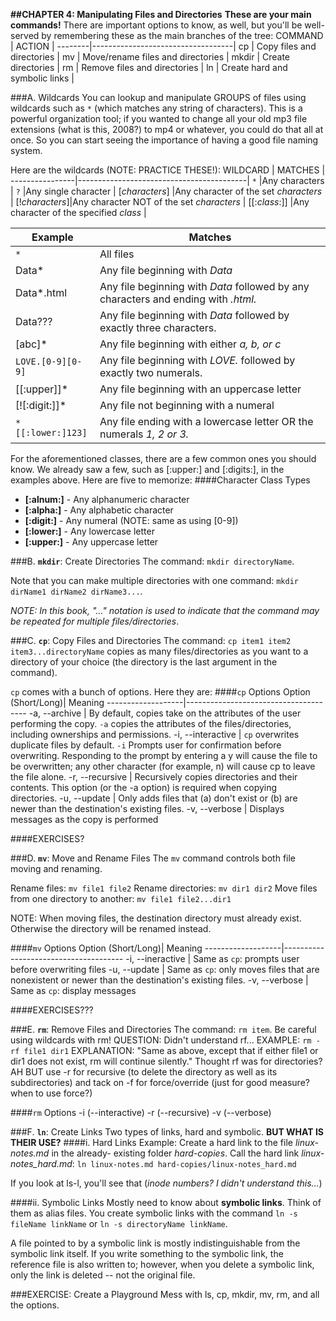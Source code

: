 **##CHAPTER 4: Manipulating Files and Directories**
**These are your main commands!** There are important options to know, as well, but you'll be well-served by remembering these as the main branches of the tree:
COMMAND | ACTION                            |
--------|-----------------------------------|
cp      | Copy files and directories        |
mv      | Move/rename files and directories |
mkdir   | Create directories                |
rm      | Remove files and directories      |
ln      | Create hard and symbolic links    |

###A. Wildcards
You can lookup and manipulate GROUPS of files using wildcards such as `*` (which matches any string of characters). This is a powerful organization tool; if you wanted to change all your old mp3 file extensions (what is this, 2008?) to mp4 or whatever, you could do that all at once. So you can start seeing the importance of having a good file naming system.

Here are the wildcards (NOTE: PRACTICE THESE!):
WILDCARD        | MATCHES                                  |
----------------|------------------------------------------|
 `*`            |Any characters                            |
 `?`            |Any single character                      |
 [*characters*] |Any character of the set *characters*     |
 [!*characters*]|Any character NOT of the set *characters* |
 [[:*class*:]]  |Any character of the specified *class*    |

Example           | Matches
------------------|----------------------------------------
`*`               | All files
Data*             | Any file beginning with *Data*
Data*.html        | Any file beginning with *Data* followed by any characters and ending with *.html.*
Data???           | Any file beginning with *Data* followed by exactly three characters.
[abc]*            | Any file beginning with either *a, b, or c*
`LOVE.[0-9][0-9]` | Any file beginning with *LOVE.* followed by exactly two numerals.
[[:upper]]*       | Any file beginning with an uppercase letter
[![:digit:]]*     | Any file not beginning with a numeral
`*[[:lower:]123]` | Any file ending with a lowercase letter OR the numerals *1, 2 or 3.*

For the aforementioned classes, there are a few common ones you should know. We already saw a few, such as [:upper:] and [:digits:], in the examples above. Here are five to memorize:
####Character Class Types
  * **[:alnum:]** - Any alphanumeric character
  * **[:alpha:]** - Any alphabetic character
  * **[:digit:]** - Any numeral (NOTE: same as using [0-9])
  * **[:lower:]** - Any lowercase letter
  * **[:upper:]** - Any uppercase letter

###B. **`mkdir`**: Create Directories
The command: `mkdir directoryName`.

Note that you can make multiple directories with one command: `mkdir dirName1 dirName2 dirName3...`.

*NOTE: In this book, "..." notation is used to indicate that the command may be repeated for multiple files/directories*.

###C. **`cp`**: Copy Files and Directories
The command: `cp item1 item2 item3...directoryName` copies as many files/directories as you want to a directory of your choice (the directory is the last argument in the command).

`cp` comes with a bunch of options. Here they are:
####`cp` Options
Option (Short/Long)| Meaning
-------------------|--------------------------------------
-a, --archive      | By default, copies take on the attributes of the user performing the copy. `-a` copies the attributes of the files/directories, including ownerships and permissions.
-i, --interactive  | `cp` overwrites duplicate files by default. `-i` Prompts user for confirmation before overwriting. Responding to the prompt by entering a y will cause the file to be overwritten; any other character (for example, n) will cause cp to leave the file alone.
-r, --recursive    | Recursively copies directories and their contents. This option (or the -a option) is required when copying directories.
-u, --update       | Only adds files that (a) don't exist or (b) are newer than the destination's existing files.
-v, --verbose      | Displays messages as the copy is performed

####EXERCISES?


###D. **`mv`**: Move and Rename Files
The `mv` command controls both file moving and renaming.

Rename files: `mv file1 file2`
Rename directories: `mv dir1 dir2`
Move files from one directory to another: `mv file1 file2...dir1`

NOTE: When moving files, the destination directory must already exist. Otherwise the directory will be renamed instead.

####`mv` Options
Option (Short/Long)| Meaning
-------------------|--------------------------------------
-i, --ineractive   | Same as `cp`: prompts user before overwriting files
-u, --update       | Same as `cp`: only moves files that are nonexistent or newer than the destination's existing files.
-v, --verbose      | Same as `cp`: display messages

####EXERCISES???

###E. **`rm`**: Remove Files and Directories
The command: `rm item`. Be careful using wildcards with rm!
QUESTION: Didn't understand rf...
EXAMPLE: `rm -rf file1 dir1`
EXPLANATION: "Same as above, except that if either file1 or dir1 does not exist, rm will continue silently." Thought rf was for directories? AH BUT use -r for recursive (to delete the directory as well as its subdirectories) and tack on -f for force/override (just for good measure? when to use force?)

####`rm` Options
-i (--interactive)
-r (--recursive)
-v (--verbose)

###F. **`ln`**: Create Links
Two types of links, hard and symbolic. **BUT WHAT IS THEIR USE?**
####i. Hard Links
Example: Create a hard link to the file *linux-notes.md* in the already- existing folder *hard-copies*. Call the hard link *linux-notes_hard.md*:
`ln linux-notes.md hard-copies/linux-notes_hard.md`

If you look at ls-l, you'll see that (*inode numbers? I didn't understand this...*)

####ii. Symbolic Links
Mostly need to know about **symbolic links**. Think of them as alias files. You create symbolic links with the command `ln -s fileName linkName` or `ln -s directoryName linkName`.

A file pointed to by a symbolic link is mostly indistinguishable from the symbolic link itself. If you write something to the symbolic link, the reference file is also written to; however, when you delete a symbolic link, only the link is deleted -- not the original file.

###EXERCISE: Create a Playground
Mess with ls, cp, mkdir, mv, rm, and all the options.
